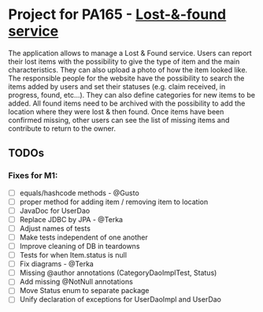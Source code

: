 # Project for PA165 - [Lost-&-found service](https://is.muni.cz/auth/rozpis/tema?fakulta=1433;studium=822684;kod=PA165;predmet=1144638;sorter=vedouci;balik=336601;tema=336641;uplne_info=1;obdobi=7403)
The application allows to manage a Lost & Found service. Users can report their lost items with the possibility to give the type of item and the main characteristics. They can also upload a photo of how the item looked like. The responsible people for the website have the possibility to search the items added by users and set their statuses (e.g. claim received, in progress, found, etc...). They can also define categories for new items to be added. All found items need to be archived with the possibility to add the location where they were lost & then found. Once items have been confirmed missing, other users can see the list of missing items and contribute to return to the owner.


## TODOs

### Fixes for M1:
* [ ] equals/hashcode methods - @Gusto
* [ ] proper method for adding item / removing item to location
* [ ] JavaDoc for UserDao
* [ ] Replace JDBC by JPA - @Terka
* [ ] Adjust names of tests
* [ ] Make tests independent of one another
* [ ] Improve cleaning of DB in teardowns
* [ ] Tests for when Item.status is null
* [ ] Fix diagrams - @Terka
* [ ] Missing @author annotations (CategoryDaoImplTest, Status)
* [ ] Add missing @NotNull annotations
* [ ] Move Status enum to separate package
* [ ] Unify declaration of exceptions for UserDaoImpl and UserDao
